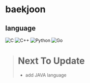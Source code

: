 # baekjoon

## language
![C](https://img.shields.io/badge/-C-A8B9CC?logo=C&logoColor=white&style=flat)  ![C++](https://img.shields.io/badge/-C++-00599C?logo=C%2B%2B&logoColor=white&style=flat)   ![Python](https://img.shields.io/badge/-Python-3776AB?logo=Python&logoColor=white&style=flat)  ![Go](https://img.shields.io/badge/-Go-00ADD8?logo=Go&logoColor=white&style=flat)

> # Next To Update
> * add JAVA language